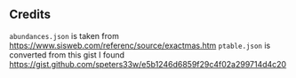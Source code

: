 ## Credits

`abundances.json` is taken from <https://www.sisweb.com/referenc/source/exactmas.htm>
`ptable.json` is converted from this gist I found <https://gist.github.com/speters33w/e5b1246d6859f29c4f02a299714d4c20>
